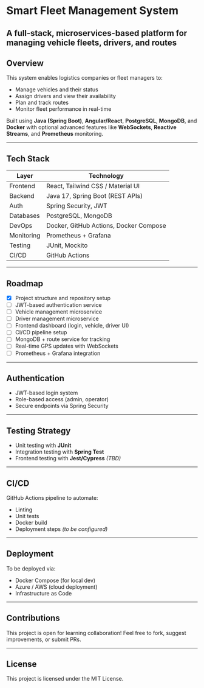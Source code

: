 #  Smart Fleet Management System

A full-stack, microservices-based platform for managing vehicle fleets, drivers, and routes
---

## Overview

This system enables logistics companies or fleet managers to:

- Manage vehicles and their status
- Assign drivers and view their availability
- Plan and track routes
- Monitor fleet performance in real-time

Built using **Java (Spring Boot)**, **Angular/React**, **PostgreSQL**, **MongoDB**, and **Docker** with optional advanced features like **WebSockets**, **Reactive Streams**, and **Prometheus** monitoring.


---

## Tech Stack

| Layer        | Technology |
|--------------|------------|
| Frontend     | React, Tailwind CSS / Material UI |
| Backend      | Java 17, Spring Boot (REST APIs) |
| Auth         | Spring Security, JWT |
| Databases    | PostgreSQL, MongoDB |
| DevOps       | Docker, GitHub Actions, Docker Compose |
| Monitoring   | Prometheus + Grafana |
| Testing      | JUnit, Mockito |
| CI/CD        | GitHub Actions |

---

## Roadmap

- [x] Project structure and repository setup
- [ ] JWT-based authentication service
- [ ] Vehicle management microservice
- [ ] Driver management microservice
- [ ] Frontend dashboard (login, vehicle, driver UI)
- [ ] CI/CD pipeline setup
- [ ] MongoDB + route service for tracking
- [ ] Real-time GPS updates with WebSockets 
- [ ] Prometheus + Grafana integration

---

## Authentication

- JWT-based login system
- Role-based access (admin, operator)
- Secure endpoints via Spring Security

---

## Testing Strategy

- Unit testing with **JUnit**
- Integration testing with **Spring Test**
- Frontend testing with **Jest/Cypress** *(TBD)*

---

## CI/CD

GitHub Actions pipeline to automate:

- Linting
- Unit tests
- Docker build
- Deployment steps *(to be configured)*

---

## Deployment

To be deployed via:

- Docker Compose (for local dev)
- Azure / AWS (cloud deployment)
- Infrastructure as Code

---

## Contributions

This project is open for learning collaboration! Feel free to fork, suggest improvements, or submit PRs.

---

## License

This project is licensed under the MIT License.



